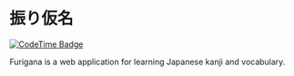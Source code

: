 # 振り仮名

[![CodeTime Badge](https://img.shields.io/endpoint?style=social&color=222&url=https%3A%2F%2Fapi.codetime.dev%2Fshield%3Fid%3D2%26project%3Dfurigana%26in=0)](https://codetime.dev)

Furigana is a web application for learning Japanese kanji and vocabulary.
